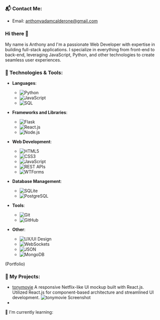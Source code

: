 ### 📬 Contact Me:
- Email: [anthonyadamcalderone@gmail.com](mailto:anthonyadamcalderone@gmail.com)

### Hi there 👋

My name is Anthony and I'm a passionate Web Developer with expertise in building full-stack applications. I specialize in everything from front-end to back-end, leveraging JavaScript, Python, and other technologies to create seamless user experiences.

### 🔧 Technologies & Tools:
- **Languages**:
  - ![Python](https://img.shields.io/badge/Python-3776AB?style=for-the-badge&logo=python&logoColor=white)
  - ![JavaScript](https://img.shields.io/badge/JavaScript-F7DF1E?style=for-the-badge&logo=javascript&logoColor=black)
  - ![SQL](https://img.shields.io/badge/SQL-003B57?style=for-the-badge&logo=sql&logoColor=white)
  
- **Frameworks and Libraries**:
  - ![Flask](https://img.shields.io/badge/Flask-000000?style=for-the-badge&logo=flask&logoColor=white)
  - ![React.js](https://img.shields.io/badge/React.js-61DAFB?style=for-the-badge&logo=react&logoColor=black)
  - ![Node.js](https://img.shields.io/badge/Node.js-339933?style=for-the-badge&logo=node.js&logoColor=white)
  
- **Web Development**:
  - ![HTML5](https://img.shields.io/badge/HTML5-E34F26?style=for-the-badge&logo=html5&logoColor=white)
  - ![CSS3](https://img.shields.io/badge/CSS3-1572B6?style=for-the-badge&logo=css3&logoColor=white)
  - ![JavaScript](https://img.shields.io/badge/JavaScript-F7DF1E?style=for-the-badge&logo=javascript&logoColor=black)
  - ![REST APIs](https://img.shields.io/badge/REST-4C1B2E?style=for-the-badge&logo=swagger&logoColor=white)
  - ![WTForms](https://img.shields.io/badge/WTForms-000000?style=for-the-badge&logo=python&logoColor=white)
  
- **Database Management**:
  - ![SQLite](https://img.shields.io/badge/SQLite-003B57?style=for-the-badge&logo=sqlite&logoColor=white)
  - ![PostgreSQL](https://img.shields.io/badge/PostgreSQL-336791?style=for-the-badge&logo=postgresql&logoColor=white)
  
- **Tools**:
  - ![Git](https://img.shields.io/badge/Git-F05032?style=for-the-badge&logo=git&logoColor=white)
  - ![GitHub](https://img.shields.io/badge/GitHub-181717?style=for-the-badge&logo=github&logoColor=white)
  
- **Other**:
  - ![UX/UI Design](https://img.shields.io/badge/UX--UI_Design-FF6F00?style=for-the-badge&logo=adobe&logoColor=white)
  - ![WebSockets](https://img.shields.io/badge/WebSockets-4A90E2?style=for-the-badge&logo=websockets&logoColor=white)
  - ![JSON](https://img.shields.io/badge/JSON-000000?style=for-the-badge&logo=json&logoColor=white)
  - ![MongoDB](https://img.shields.io/badge/MongoDB-47A248?style=for-the-badge&logo=mongodb&logoColor=white)

 (Portfolio)
 
### 🚀 My Projects:
- [tonymovie](https://github.com/AnthonyCCode/Projects/tree/main/tonymovie)
  A responsive Netflix-like UI mockup built with React.js. Utilized React.js for component-based architecture and streamlined UI development.
  ![tonymovie Screenshot]([https://imgur.com/a/htCSyGL])  
- 

🌱 I'm currently learning:



